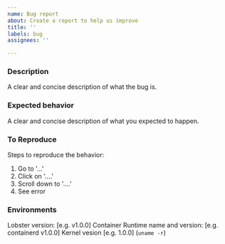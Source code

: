 ```yaml
---
name: Bug report
about: Create a report to help us improve
title: ''
labels: bug
assignees: ''

---
```


### Description

A clear and concise description of what the bug is.

### Expected behavior

A clear and concise description of what you expected to happen.

### To Reproduce

Steps to reproduce the behavior:
1. Go to '...'
2. Click on '....'
3. Scroll down to '....'
4. See error

### Environments

Lobster version: [e.g. v1.0.0]
Container Runtime name and version: [e.g. containerd v1.0.0]
Kernel vesion [e.g. 1.0.0] (`uname -r`)
